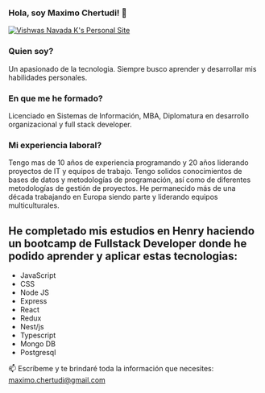 ### Hola, soy Maximo Chertudi! 👋
[![Vishwas Navada K's Personal Site](https://images.unsplash.com/photo-1589707461048-d377b516c5fb?ixlib=rb-1.2.1&q=80&fm=jpg&crop=entropy&cs=tinysrgb&w=768&fit=max&ixid=eyJhcHBfaWQiOjE0MzMyOH0)](https://vishwas.tech)

### Quien soy?
  Un apasionado de la tecnologia. Siempre busco aprender y desarrollar mis habilidades personales.

### En que me he formado?
  Licenciado en Sistemas de Información, MBA, Diplomatura en desarrollo organizacional y full stack developer. 

### Mi experiencia laboral?
  Tengo mas de 10 años de experiencia programando y 20 años liderando proyectos de IT y equipos de trabajo. Tengo solidos conocimientos de bases de datos y metodologías de programación, así como de diferentes metodologías de gestión de proyectos. He permanecido más de una década trabajando en Europa siendo parte y liderando equipos multiculturales. 

## He completado mis estudios en Henry haciendo un bootcamp de Fullstack Developer donde he podido aprender y aplicar estas tecnologias:
  - JavaScript
  - CSS
  - Node JS
  - Express
  - React
  - Redux
  - Nest/js
  - Typescript
  - Mongo DB
  - Postgresql

📫  Escríbeme y te brindaré toda la información que necesites: maximo.chertudi@gmail.com


